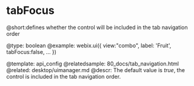 tabFocus
=============


@short:defines whether the control will be included in the tab navigation order
	

@type: boolean
@example:
webix.ui({
    view:"combo",
    label: 'Fruit',
    tabFocus:false,
    ...
})

@template:	api_config
@relatedsample:
	80_docs/tab_navigation.html
@related: 
	desktop/uimanager.md
@descr:
The default value is *true*, the control is included in the tab navigation order.

